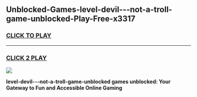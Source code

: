 
## Unblocked-Games-level-devil---not-a-troll-game-unblocked-Play-Free-x3317
<h3>
<a href="https://premium76.site?title=level-devil---not-a-troll-game-unblocked&ref=20M">CLICK TO PLAY</a></h3>
<hr>

<h3>
<a href="https://premium76.site?title=level-devil---not-a-troll-game-unblocked&ref=20M">CLICK 2 PLAY</a>
  
</h3>

<a href="https://premium76.site?title=level-devil---not-a-troll-game-unblocked&ref=19M"><img src="https://clearcache.store/games.png"></a>


**level-devil---not-a-troll-game-unblocked games unblocked: Your Gateway to Fun and Accessible Online Gaming**
